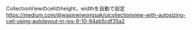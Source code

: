CollectionViewのcellのheight，widthを自動で設定  
https://medium.com/@wasinwiwongsak/uicollectionview-with-autosizing-cell-using-autolayout-in-ios-9-10-84ab5cdf35a2
